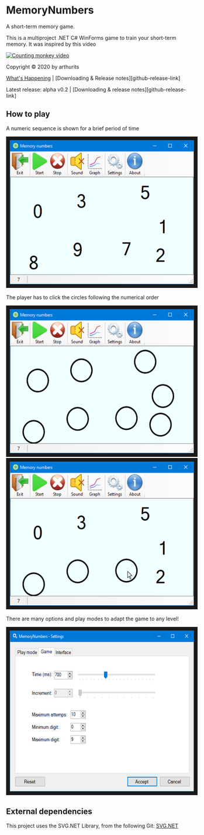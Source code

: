 # MemoryNumbers
A short-term memory game.

This is a multiproject .NET C# WinForms game to train your short-term memory. It was inspired by this video

[![Counting monkey video](https://img.youtube.com/vi/zsXP8qeFF6A/0.jpg)](https://www.youtube.com/watch?v=zsXP8qeFF6A)

Copyright © 2020 by arthurits

[What's Happening](#whats-happening)   |   [Downloading & Release notes][github-release-link]

Latest release: alpha v0.2   |   [Downloading & release notes][github-release-link]

## How to play
A numeric sequence is shown for a brief period of time
<p align="center">
	<kbd>
		<img src="/Media/Screenshot 01.png?raw=true" width="536" height="393" border="10"/>
	</kbd>
</p>

The player has to click the circles following the numerical order
<p align="center">
	<kbd>
		<img src="/Media/Screenshot 02.png?raw=true" width="536" height="393" border="10"/>
		<img src="/Media/Screenshot 03.png?raw=true" width="536" height="393" border="10"/>
	</kbd>
</p>

There are many options and play modes to adapt the game to any level!
<p align="center">
	<kbd>
		<img src="/Media/Screenshot 04.png?raw=true" width="606" height="439" border="10"/>
	</kbd>
</p>

## External dependencies
This project uses the SVG.NET Library, from the following Git:
[SVG.NET](https://github.com/vvvv/SVG)